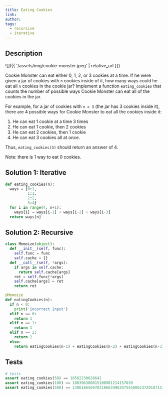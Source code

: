 ```yaml
---
title: Eating Cookies
link:
author:
tags:
  - recursive
  - iterative
---
```


## Description

![]({{ '/assets/img/cookie-monster.jpeg' | relative_url }})

Cookie Monster can eat either 0, 1, 2, or 3 cookies at a time. If he were given a jar of cookies with `n` cookies inside of it, how many ways could he eat all `n` cookies in the cookie jar? Implement a function `eating_cookies` that counts the number of possible ways Cookie Monster can eat all of the cookies in the jar.

For example, for a jar of cookies with `n = 3` (the jar has 3 cookies inside it), there are 4 possible ways for Cookie Monster to eat all the cookies inside it:

 1. He can eat 1 cookie at a time 3 times
 2. He can eat 1 cookie, then 2 cookies
 3. He can eat 2 cookies, then 1 cookie
 4. He can eat 3 cookies all at once.

Thus, `eating_cookies(3)` should return an answer of 4.

Note: there is 1 way to eat 0 cookies.

## Solution 1: Iterative

```python
def eating_cookies(n):
  ways = {0:1,
          1:1,
          2:2,
          3:4}
  for i in range(4, n+1):
    ways[i] = ways[i-1] + ways[i-2] + ways[i-3]
  return ways[n]
```
## Solution 2: Recursive

```python
class Memoize(object):
  def __init__(self, func):
    self.func = func
    self.cache = {}
  def __call__(self, *args):
    if args in self.cache:
      return self.cache[args]
    ret = self.func(*args)
    self.cache[args] = ret
    return ret

@Memoize
def eatingCookies(n):
  if n < 0:
    print('Incorrect Input')
  elif n == 0:
    return 1
  elif n == 1:
    return 1
  elif n == 2:
    return 2
  else:
    return eatingCookies(n-1) + eatingCookies(n-2) + eatingCookies(n-3)
```

## Tests

```python
# tests
assert eating_cookies(50) == 10562230626642
assert eating_cookies(100) == 180396380815100901214157639
assert eating_cookies(500) == 1306186569702186634983475450062372018715120191391192207156664343051610913971927959744519676992404852130396504615663042713312314219527
```
